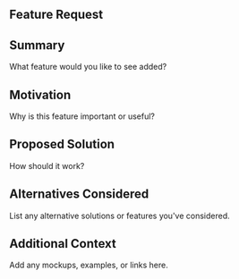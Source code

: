 ## Feature Request

##  Summary
What feature would you like to see added?

##  Motivation
Why is this feature important or useful?

##  Proposed Solution
How should it work?

##  Alternatives Considered
List any alternative solutions or features you've considered.

##  Additional Context
Add any mockups, examples, or links here.
